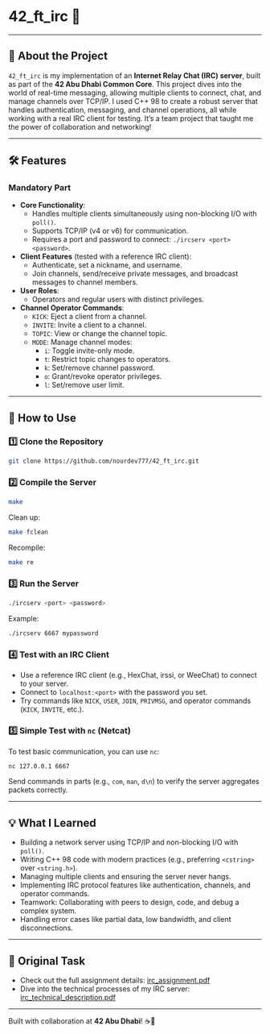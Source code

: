 # 42_ft_irc 💬

---

## 🌟 About the Project

`42_ft_irc` is my implementation of an **Internet Relay Chat (IRC) server**, built as part of the **42 Abu Dhabi Common Core**. This project dives into the world of real-time messaging, allowing multiple clients to connect, chat, and manage channels over TCP/IP. I used C++ 98 to create a robust server that handles authentication, messaging, and channel operations, all while working with a real IRC client for testing. It’s a team project that taught me the power of collaboration and networking!

---

## 🛠️ Features

### Mandatory Part
- **Core Functionality**:
  - Handles multiple clients simultaneously using non-blocking I/O with `poll()`.
  - Supports TCP/IP (v4 or v6) for communication.
  - Requires a port and password to connect: `./ircserv <port> <password>`.
- **Client Features** (tested with a reference IRC client):
  - Authenticate, set a nickname, and username.
  - Join channels, send/receive private messages, and broadcast messages to channel members.
- **User Roles**:
  - Operators and regular users with distinct privileges.
- **Channel Operator Commands**:
  - `KICK`: Eject a client from a channel.
  - `INVITE`: Invite a client to a channel.
  - `TOPIC`: View or change the channel topic.
  - `MODE`: Manage channel modes:
    - `i`: Toggle invite-only mode.
    - `t`: Restrict topic changes to operators.
    - `k`: Set/remove channel password.
    - `o`: Grant/revoke operator privileges.
    - `l`: Set/remove user limit.

---

## 🚀 How to Use

### 1️⃣ Clone the Repository
```bash
git clone https://github.com/nourdev777/42_ft_irc.git
```

### 2️⃣ Compile the Server
```bash
make
```
Clean up:
```bash
make fclean
```
Recompile:
```bash
make re
```

### 3️⃣ Run the Server
```bash
./ircserv <port> <password>
```
Example:
```bash
./ircserv 6667 mypassword
```

### 4️⃣ Test with an IRC Client
- Use a reference IRC client (e.g., HexChat, irssi, or WeeChat) to connect to your server.
- Connect to `localhost:<port>` with the password you set.
- Try commands like `NICK`, `USER`, `JOIN`, `PRIVMSG`, and operator commands (`KICK`, `INVITE`, etc.).

### 5️⃣ Simple Test with `nc` (Netcat)
To test basic communication, you can use `nc`:
```bash
nc 127.0.0.1 6667
```
Send commands in parts (e.g., `com`, `man`, `d\n`) to verify the server aggregates packets correctly.

---

## 💡 What I Learned
- Building a network server using TCP/IP and non-blocking I/O with `poll()`.
- Writing C++ 98 code with modern practices (e.g., preferring `<cstring>` over `<string.h>`).
- Managing multiple clients and ensuring the server never hangs.
- Implementing IRC protocol features like authentication, channels, and operator commands.
- Teamwork: Collaborating with peers to design, code, and debug a complex system.
- Handling error cases like partial data, low bandwidth, and client disconnections.

---

## 📜 Original Task
- Check out the full assignment details: [irc_assignment.pdf](ft_irc_assignment.pdf)
- Dive into the technical processes of my IRC server: [irc_technical_description.pdf](irc_technical_description.pdf)

---

Built with collaboration at **42 Abu Dhabi**! ☕️🚀

